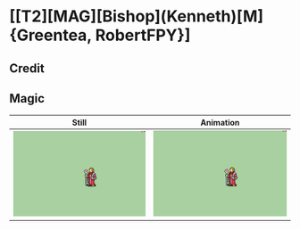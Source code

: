# [\[T2\]\[MAG\]\[Bishop\]\(Kenneth\)\[M\]{Greentea, RobertFPY}]

## Credit


	
## Magic

| Still | Animation |
| :---: | :-------: |
| ![Magic still](./Magic_000.png) | ![Magic animation](./Magic.gif) |
